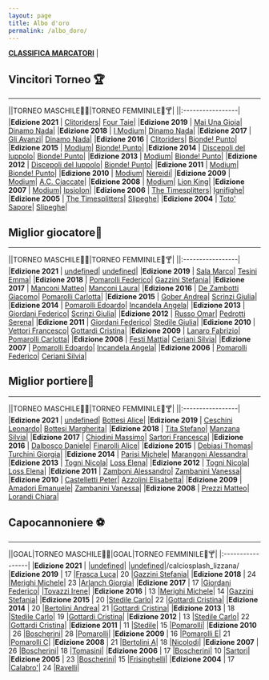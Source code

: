 ```yaml
---
layout: page
title: Albo d'oro
permalink: /albo_doro/
---
```


[**CLASSIFICA MARCATORI**](/albo_doro/goleador) |

## Vincitori Torneo 🏆

-------

||TORNEO MASCHILE🤴🍻|TORNEO FEMMINILE👸🍸|
||:-----------------|
|**Edizione 2021** | [Clitoriders](/squadra/clitoriders)| [Four Taie](/squadra/four_taie)|
|**Edizione 2019** | [Mai Una Gioia](/squadra/mai_una_gioia)| [Dinamo Nada](/squadra/dinamo_nada)|
|**Edizione 2018** | [I Modium](/squadra/modium)| [Dinamo Nada](/squadra/dinamo_nada)|
|**Edizione 2017** | [Gli Avanzi](/squadra/avanzi)| [Dinamo Nada](/squadra/dinamo_nada)|
|**Edizione 2016** | [Clitoriders](/squadra/clitoriders)| [Bionde! Punto](/squadra/bionde_punto)|
|**Edizione 2015** | [Modium](/squadra/modium)| [Bionde! Punto](/squadra/bionde_punto)|
|**Edizione 2014** | [Discepoli del luppolo](/squadra/discepoli_del_luppolo)| [Bionde! Punto](/squadra/bionde_punto)|
|**Edizione 2013** | [Modium](/squadra/modium)| [Bionde! Punto](/squadra/bionde_punto)|
|**Edizione 2012** | [Discepoli del luppolo](/squadra/discepoli_del_luppolo)| [Bionde! Punto](/squadra/bionde_punto)|
|**Edizione 2011** | [Modium](/squadra/modium)| [Bionde! Punto](/squadra/bionde_punto/)|
|**Edizione 2010** | [Modium](/squadra/modium)| [Nereidi](/squadra/nereidi)|
|**Edizione 2009** | [Modium](/squadra/modium)| [A.C. Ciaccate](/squadra/acciaccate/)|
|**Edizione 2008** | [Modium](/squadra/modium)| [Lion King](/squadra/lion_king)|
|**Edizione 2007** | [Modium](/squadra/modium)| [Ipsiolon](/squadra/ipsilon/)|
|**Edizione 2006** | [The Timesplitters](/squadra/timesplitters)| [Ignifighe](/squadra/ignifighe)|
|**Edizione 2005** | [The Timesplitters](/squadra/timesplitters)| [Slipeghe](/squadra/slipeghe)|
|**Edizione 2004** | [Toto' Sapore](/squadra/toto_sapore)| [Slipeghe](/squadra/slipeghe)|

## Miglior giocatore🥇

-------

||TORNEO MASCHILE🤴🍻|TORNEO FEMMINILE👸🍸|
||:-----------------|
|**Edizione 2021** | [undefined](/giocatore/)| [undefined](/giocatore/)|
|**Edizione 2019** | [Sala Marco](/giocatore/ceschini_leonardo)| [Tesini Emma](/giocatore/bottesi_margherita)|
|**Edizione 2018** | [Pomarolli Federico](/giocatore/tita_stefano)| [Gazzini Stefania](/giocatore/manzana_silvia)|
|**Edizione 2017** | [Manconi Matteo](/giocatore/manconi_matteo)| [Manconi Laura](/giocatore/manconi_laura)|
|**Edizione 2016** | [De Zambotti Giacomo](/giocatore/dezambotti_giacomo)| [Pomarolli Carlotta](/giocatore/pomarolli_carlotta)|
|**Edizione 2015** | [Gober Andrea](/giocatore/gober_andrea)| [Scrinzi Giulia](/giocatore/scrinzi_giulia)|
|**Edizione 2014** | [Pomarolli Edoardo](/giocatore/pomarolli_edoardo)| [Incandela Angela](/giocatore/incandela_angela)|
|**Edizione 2013** | [Giordani Federico](/giocatore/giordani_federico)| [Scrinzi Giulia](/giocatore/scrinzi_giulia)|
|**Edizione 2012** | [Russo Omar](/giocatore/russo_omar)| [Pedrotti Serena](/giocatore/pedrotti_serena)|
|**Edizione 2011** | [Giordani Federico](/giocatore/giordani_federico)| [Stedile Giulia](/giocatore/stedile_giulia)|
|**Edizione 2010** | [Vettori Francesco](/giocatore/vettori_francesco)| [Gottardi Cristina](/giocatore/gottardi_cristina)|
|**Edizione 2009** | [Lanaro Fabrizio](/giocatore/lanaro_fabrizio)| [Pomarolli Carlotta](/giocatore/pomarolli_carlotta)|
|**Edizione 2008** | [Festi Mattia](/giocatore/festi_mattia)| [Ceriani Silvia](/giocatore/ceriani_silvia)|
|**Edizione 2007** | [Pomarolli Edoardo](/giocatore/pomarolli_edoardo)| [Incandela Angela](/giocatore/incandela_angela)|
|**Edizione 2006** | [Pomarolli Federico](/giocatore/pomarolli_federico)| [Ceriani Silvia](/giocatore/ceriani_silvia)|

## Miglior portiere🧤

-------

||TORNEO MASCHILE🤴🍻|TORNEO FEMMINILE👸🍸|
||:-----------------|
|**Edizione 2021** | [undefined](/giocatore/)| [Bottesi Alice](/giocatore/bottesi_alice)|
|**Edizione 2019** | [Ceschini Leonardo](/giocatore/ceschini_leonardo)| [Bottesi Margherita](/giocatore/bottesi_margherita)|
|**Edizione 2018** | [Tita Stefano](/giocatore/tita_stefano)| [Manzana Silvia](/giocatore/manzana_silvia)|
|**Edizione 2017** | [Chiodini Massimo](/giocatore/chiodini_massimo)| [Sartori Francesca](/giocatore/sartori_francesca)|
|**Edizione 2016** | [Dalbosco Daniele](/giocatore/dalbosco_daniele)| [Finarolli Alice](/giocatore/finarolli_alice)|
|**Edizione 2015** | [Debiasi Thomas](/giocatore/debiasi_thomas)| [Turchini Giorgia](/giocatore/turchini_giorgia)|
|**Edizione 2014** | [Parisi Michele](/giocatore/parisi_michele)| [Marangoni Alessandra](/giocatore/marangoni_alessandra)|
|**Edizione 2013** | [Togni Nicola](/giocatore/togni_nicola)| [Loss Elena](/giocatore/loss_elena)|
|**Edizione 2012** | [Togni Nicola](/giocatore/togni_nicola)| [Loss Elena](/giocatore/loss_elena)|
|**Edizione 2011** | [Zamboni Alessandro](/giocatore/zamboni_alessandro)| [Zambanini Vanessa](/giocatore/dinamozambanini_vanessa)|
|**Edizione 2010** | [Castelletti Peter](/giocatore/castelletti_peter)| [Azzolini Elisabetta](/giocatore/azzolini_elisabetta)|
|**Edizione 2009** | [Amadori Emanuele](/giocatore/amadori_emanuele)| [Zambanini Vanessa](/giocatore/zambanini_vanessa)|
|**Edizione 2008** | [Prezzi Matteo](/giocatore/prezzi_matteo)| [Lorandi Chiara](/giocatore/lorandi_chiara)|

## Capocannoniere ⚽

-------

||GOAL|TORNEO MASCHILE🤴🍻|GOAL|TORNEO FEMMINILE👸🍸|
|:-----------------|
|**Edizione 2021** | |[undefined](/giocatore/clitoriders)| |[undefined](/giocatore/dinamo_nada/)|/calciosplash_lizzana/
|**Edizione 2019** | 17  |[Frasca Luca](/giocatore/frasca_luca)| 20 |[Gazzini Stefania](/giocatore/gazzini_stefania/)|
|**Edizione 2018** | 24 |[Merighi Michele](/giocatore/merighi_michele)| 23 |[Arlanch Giorgia](/giocatore/arlanch_giorgia/)|
|**Edizione 2017** | 17 |[Giordani Federico](/giocatore/giordani_federico)| |[Tovazzi Irene](/giocatore/tovazzi_irene/)|
|**Edizione 2016** | 13 |[Merighi Michele](/giocatore/merighi_michele)| 14 |[Gazzini Stefania](/giocatore/gazzini_stefania)|
|**Edizione 2015** | 20 |[Stedile Carlo](/giocatore/stedile_carlo)| 22 |[Gottardi Cristina](/giocatore/gottardi_cristina)|
|**Edizione 2014** | 20 |[Bertolini Andrea](/giocatore/bertolini_andrea)| 21 |[Gottardi Cristina](/giocatore/gottardi_cristina)|
|**Edizione 2013** | 18 |[Stedile Carlo](/giocatore/stedile_carlo)| 19 |[Gottardi Cristina](/giocatore/gottardi_cristina)|
|**Edizione 2012** | 13  |[Stedile Carlo](/giocatore/stedile_carlo)| 22 |[Gottardi Cristina](/giocatore/gottardi_cristina)|
|**Edizione 2011** | 11  |[Stedile](/giocatore/)| 15 |[Pomarolli](/giocatore/)|
|**Edizione 2010** | 26 |[Boscherini](/giocatore/)| 28 |[Pomarolli](/giocatore/)|
|**Edizione 2009** | 16 |[Pomarolli E](/giocatore/)| 21 |[Pomarolli C](/giocatore/)|
|**Edizione 2008** | 21 |[Bertolini A](/giocatore/)| 18 |[Nicolodi](/giocatore/)|
|**Edizione 2007** | 26  |[Boscherini](/giocatore/)| 18 |[Tomasini](/giocatore/)|
|**Edizione 2006** | 17 |[Boscherini](/giocatore/)| 10 |[Sartori](/giocatore/)|
|**Edizione 2005** | 23 |[Boscherini](/giocatore/)| 15 |[Frisinghelli](/giocatore/)|
|**Edizione 2004** | 17 |[Calabro'](/giocatore/)| 24 |[Ravelli](/giocatore/)|